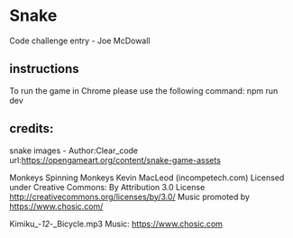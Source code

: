 
# Snake
Code challenge entry - Joe McDowall


## instructions

To run the game in Chrome please use the following command:
npm run dev


## credits:

snake images - Author:Clear_code  url:https://opengameart.org/content/snake-game-assets


Monkeys Spinning Monkeys Kevin MacLeod (incompetech.com)
Licensed under Creative Commons: By Attribution 3.0 License
http://creativecommons.org/licenses/by/3.0/
Music promoted by https://www.chosic.com/ 

Kimiku_-_12_-_Bicycle.mp3
Music: https://www.chosic.com 